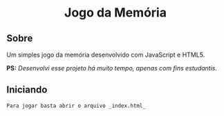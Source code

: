 <h1 style="text-align: center">Jogo da Memória</h1>

## Sobre

Um simples jogo da memória desenvolvido com JavaScript e HTML5.

<strong>PS:</strong> _Desenvolvi esse projeto há muito tempo, apenas com fins estudantis._

## Iniciando

```
Para jogar basta abrir o arquivo _index.html_